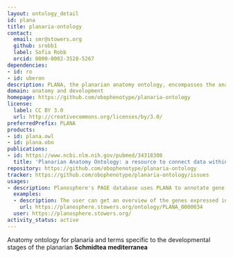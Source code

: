 ```yaml
---
layout: ontology_detail
id: plana
title: planaria-ontology
contact:
  email: smr@stowers.org
  github: srobb1
  label: Sofia Robb
  orcid: 0000-0002-3528-5267
dependencies:
- id: ro
- id: uberon
description: PLANA, the planarian anatomy ontology, encompasses the anatomy and life cycle stages for both __Schmidtea mediterranea__ biotypes.
domain: anatomy and development
homepage: https://github.com/obophenotype/planaria-ontology
license:
  label: CC BY 3.0
  url: http://creativecommons.org/licenses/by/3.0/
preferredPrefix: PLANA
products:
- id: plana.owl
- id: plana.obo
publications:
- id: https://www.ncbi.nlm.nih.gov/pubmed/34318308
  title: 'Planarian Anatomy Ontology: a resource to connect data within and across experimental platforms'
repository: https://github.com/obophenotype/planaria-ontology
tracker: https://github.com/obophenotype/planaria-ontology/issues
usages:
- description: Planosphere's PAGE database uses PLANA to annotate gene expression locations
  examples:
  - description: The user can get an overview of the genes expressed in the planarian epidermis
    url: https://planosphere.stowers.org/ontology/PLANA_0000034
  user: https://planosphere.stowers.org/
activity_status: active
---
```


Anatomy ontology for planaria and terms specific to the developmental stages of the planarian __Schmidtea mediterranea__
